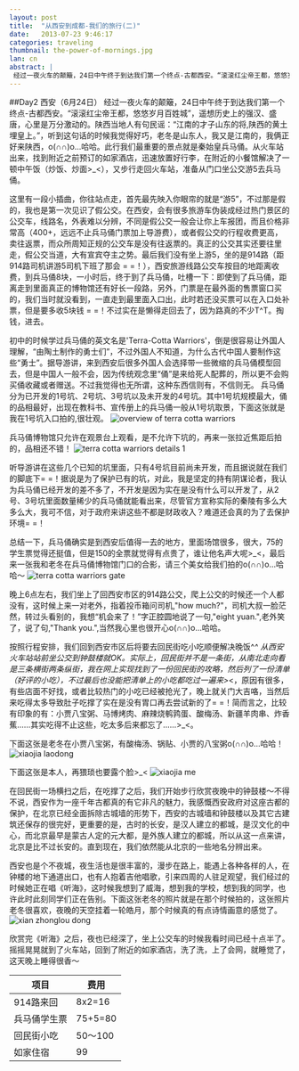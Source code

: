```yaml
---
layout: post
title:  "从西安到成都-我们的旅行(二)"
date:   2013-07-23 9:46:17
categories: traveling
thumbnail: the-power-of-mornings.jpg
lan: cn
abstract: |
 经过一夜火车的颠簸，24日中午终于到达我们第一个终点-古都西安。“滚滚红尘帝王都，悠悠岁月百姓城”，遥想历史上的强汉、盛唐，心里是万分激动的。陕西当地人有句民谣：“江南的才子山东的将,陕西的黄土埋皇上。”
---
```


##Day2 西安（6月24日）
经过一夜火车的颠簸，24日中午终于到达我们第一个终点-古都西安。“滚滚红尘帝王都，悠悠岁月百姓城”，遥想历史上的强汉、盛唐，心里是万分激动的。陕西当地人有句民谣：“江南的才子山东的将,陕西的黄土埋皇上。”，听到这句话的时候我觉得好巧，老冬是山东人，我又是江南的，我俩正好来陕西，o(∩∩)o...哈哈。此行我们最重要的景点就是秦始皇兵马俑。从火车站出来，找到附近之前预订的如家酒店，迅速放置好行李，在附近的小餐馆解决了一顿中午饭（炒饭、炒面>_<），又步行走回火车站，准备从门口坐公交游5去兵马俑。

这里有一段小插曲，你往站点走，首先最先映入你眼帘的就是“游5”，不过那是假的，我也是第一次见识了假公交。在西安，会有很多旅游车伪装成经过热门景区的公交车，线路名，外表难以分辨，不同是假公交一般会让你上车报团，而且价格非常高（400+，远远不止兵马俑门票加上导游费），或者假公交的行程收费更高，卖往返票，而众所周知正规的公交车是没有往返票的。真正的公交其实还要往里走，假公交当道，大有宣宾夺主之势。最后我们没有坐上游5，坐的是914路（距914路司机讲游5司机下班了那会 = =！），西安旅游线路公交车按目的地距离收费，到兵马俑8块，一小时后，终于到了兵马俑，吐槽一下：即使到了兵马俑，距离走到里面真正的博物馆还有好长一段路，另外，门票是在最外面的售票窗口买的，我们当时就没看到，一直走到最里面入口出，此时若还没买票可以在入口处补票，但是要多收5块钱 = =！不过实在是懒得走回去了，因为路真的不少T^T。掏钱，进去。

初中的时候学过兵马俑的英文名是'Terra-Cotta Warriors'，倒是很容易让外国人理解，“由陶土制作的勇士们”，不过外国人不知道，为什么古代中国人要制作这些“勇士”。据导游讲，来到西安后很多外国人会选择带一些微缩的兵马俑模型回去，但是中国人一般不会，因为传统观念里“俑”是来给死人配葬的，所以更不会购买俑收藏或者赠送。不过我觉得也无所谓，这种东西信则有，不信则无。
兵马俑分为已开发的1号坑、2号坑、3号坑以及未开发的4号坑。其中1号坑规模最大，俑的品相最好，出现在教科书、宣传册上的兵马俑一般从1号坑取景，下面这张就是我在1号坑入口拍的,很壮观。
![overview of terra cotta warriors](http://carpenter.qiniudn.com/terra-cotta-warriors-overview.jpg "overview of terra cotta warriors")

兵马俑博物馆只允许在观景台上观看，是不允许下坑的，再来一张拉近焦距后拍的，品相还不错！
![terra cotta warriors details 1](http://carpenter.qiniudn.com/terra-cotta-warriors-details-1.jpg "terra cotta warriors details 1")

听导游讲在这些几个已知的坑里面，只有4号坑目前尚未开发，而且据说就在我们的脚底下= =！据说是为了保护已有的坑，对此，我是坚定的持有阴谋论者，我认为兵马俑已经开发的差不多了，不开发是因为实在是没有什么可以开发了，从2号、3号坑里面数量稀少的兵马俑就能看出来，尽管官方宣称实际的秦陵有多么大多么大，我可不信，对于政府来讲这些不都是财政收入？难道还会真的为了去保护环境= =！

总结一下，兵马俑确实是到西安后值得一去的地方，里面场馆很多，很大，75的学生票觉得还挺值，但是150的全票就觉得有点贵了，谁让他名声大呢>_<，最后来一张我和老冬在兵马俑博物馆门口的合影，请三个美女给我们拍的o(∩∩)o...哈哈～
![terra cotta warriors gate](http://carpenter.qiniudn.com/terra-cota-warriors-gate.jpg "terra cotta warriors gate")

晚上6点左右，我们坐上了回西安市区的914路公交，爬上公交的时候还一个人都没有，这时候上来一对老外，指着投币箱问司机,"how much?"，司机大叔一脸茫然，转过头看别的，我想“机会来了！”字正腔圆地说了一句,"eight yuan.",老外笑了，说了句,"Thank you.",当然我心里也很开心o(∩∩)o...哈哈。

按照行程安排，我们回到西安市区后将要去回民街吃小吃顺便解决晚饭^_^ 从西安火车站站前坐公交到钟鼓楼就OK。实际上，回民街并不是一条街，从南北走向看是三条横街两条纵街，我在网上实现找到了一份回民街的攻略，然后列了一份清单（好评的小吃），不过最后也没能把清单上的小吃都吃过一遍来>_<，原因有很多，有些店面不好找，或者比较热门的小吃已经被抢光了，晚上就关门大吉咯，当然后来吃得太多导致肚子吃撑了实在是没有胃口再去尝试新的了= =！简而言之，比较有印象的有：小贾八宝粥、马博烤肉、麻辣烧鹌鹑蛋、酸梅汤、新疆羊肉串、炸香蕉……其实吃得不止这些，吃太多后来都忘了……>_<。

下面这张是老冬在小贾八宝粥，有酸梅汤、锅贴、小贾的八宝粥o(∩∩)o...哈哈！
![xiaojia laodong](http://carpenter.qiniudn.com/xian-xiaojia-dong.jpg "xiaojia laodong")

下面这张是本人，再猥琐也要露个脸>_<
![xiaojia me](http://carpenter.qiniudn.com/xian-xiaojia-me.jpg "xiaojia me")

在回民街一场横扫之后，在吃撑了之后，我们开始步行欣赏夜晚中的钟鼓楼～不得不说，西安作为一座千年古都真的有它非凡的魅力，我感慨西安政府对这座古都的保护，在北京已经全面拆除古城墙的形势下，西安的古城墙和钟鼓楼以及其它古建筑还保存的很完好，更重要的是，古时的长安，是汉人建立的都城，是汉文化的中心，而北京最早是蒙古人定的元大都，是外族人建立的都城，所以从这一点来讲，北京是比不过长安的。直到现在，我们依然能从北京的一些地名分辨出来。

西安也是个不夜城，夜生活也是很丰富的，漫步在路上，能遇上各种各样的人，在钟楼的地下通道出口，也有人抱着吉他唱歌，引来四周的人驻足观望，我们经过的时候她正在唱《听海》，这时候我想到了威海，想到我的学校，想到我的同学，也许此时此刻同学们正在告别。下面这张老冬的照片就是在那个时候拍的，这张照片老冬很喜欢，夜晚的天空挂着一轮皓月，那个时候真的有点诗情画意的感觉了。
![xian zhonglou dong](http://carpenter.qiniudn.com/xian-zhonglou-dong.jpg "xian zhonglou dong")

欣赏完《听海》之后，夜也已经深了，坐上公交车的时候我看时间已经十点半了。摇摇晃晃就到了火车站，回到了附近的如家酒店，洗了洗，上了会网，就睡觉了，这天晚上睡得很香～

项目|费用
---|---
914路来回|8x2=16
兵马俑学生票|75+5=80
回民街小吃|50～100
如家住宿|99